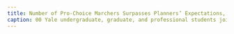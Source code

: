 ```yaml
---
title: Number of Pro-Choice Marchers Surpasses Planners’ Expectations, 1989
caption: 00 Yale undergraduate, graduate, and professional students joined an estimated 500,000 protestors for a pro-choice march Sunday in Washington, D.C., surpassing even liberal estimates, writes Martha Ophir. They used chants such as “Hey, George, Yalies for Choice!” Seats for the two buses chartered for transportation to the Capitol were sold out in January. Student protestors hailed from diverse religious, political, geographical, racial and demographic backgrounds. The Webster v. Reproductive Health Services decision ruled that Missouri statutes enforcing restrictions on abortions were not unconstitutional. The Yale Daily News 11 April 1989, courtesy of the YDN Archives.
---
```

